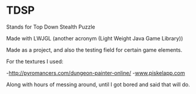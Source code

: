 # TDSP

Stands for Top Down Stealth Puzzle

Made with LWJGL (another acronym (Light Weight Java Game Library))

Made as a project, and also the testing field for certain game elements.

For the textures I used:

-http://pyromancers.com/dungeon-painter-online/
-www.piskelapp.com

Along with hours of messing around, until I got bored and said that will do.

